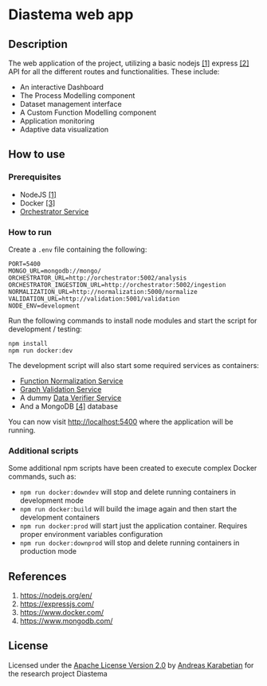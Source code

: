 # Diastema web app

## Description
The web application of the project, utilizing a basic nodejs [[1]](#1) express [[2]](#2) API for all the different routes and functionalities. These include:
- An interactive Dashboard
- The Process Modelling component
- Dataset management interface
- A Custom Function Modelling component
- Application monitoring
- Adaptive data visualization

## How to use

### Prerequisites
- NodeJS [[1]](#1)
- Docker [[3]](#3)
- [Orchestrator Service](https://github.com/DIASTEMA-UPRC/orchestrator)

### How to run

Create a `.env` file containing the following:

```
PORT=5400
MONGO_URL=mongodb://mongo/
ORCHESTRATOR_URL=http://orchestrator:5002/analysis
ORCHESTRATOR_INGESTION_URL=http://orchestrator:5002/ingestion
NORMALIZATION_URL=http://normalization:5000/normalize
VALIDATION_URL=http://validation:5001/validation
NODE_ENV=development
```

Run the following commands to install node modules and start the script for development / testing:
```
npm install
npm run docker:dev
```

The development script will also start some required services as containers:
- [Function Normalization Service](https://github.com/DIASTEMA-UPRC/complex-function-normalization)
- [Graph Validation Service](https://github.com/DIASTEMA-UPRC/graph-validation-service)
- A dummy [Data Verifier Service](https://github.com/DIASTEMA-UPRC/data-verifier)
- And a MongoDB [[4]](#4) database

You can now visit [http://localhost:5400](http://localhost:5400) where the application will be running.

### Additional scripts

Some additional npm scripts have been created to execute complex Docker commands, such as:
- `npm run docker:downdev` will stop and delete running containers in development mode
- `npm run docker:build` will build the image again and then start the development containers
- `npm run docker:prod` will start just the application container. Requires proper environment variables configuration
- `npm run docker:downprod` will stop and delete running containers in production mode

## References
1. <a id="1">https://nodejs.org/en/</a>
2. <a id="2">https://expressjs.com/</a>
3. <a id="3">https://www.docker.com/</a>
4. <a id="4">https://www.mongodb.com/</a>

## License
Licensed under the [Apache License Version 2.0](LICENSE) by [Andreas Karabetian](https://github.com/adreaskar) for the research project Diastema
